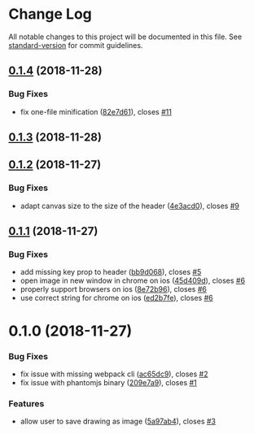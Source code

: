 # Change Log

All notable changes to this project will be documented in this file. See [standard-version](https://github.com/conventional-changelog/standard-version) for commit guidelines.

<a name="0.1.4"></a>
## [0.1.4](https://github.com/graasp/graasp-app-sketch/compare/v0.1.3...v0.1.4) (2018-11-28)


### Bug Fixes

* fix one-file minification ([82e7d61](https://github.com/graasp/graasp-app-sketch/commit/82e7d61)), closes [#11](https://github.com/graasp/graasp-app-sketch/issues/11)



<a name="0.1.3"></a>
## [0.1.3](https://github.com/graasp/graasp-app-sketch/compare/v0.1.2...v0.1.3) (2018-11-28)



<a name="0.1.2"></a>
## [0.1.2](https://github.com/graasp/graasp-app-sketch/compare/v0.1.1...v0.1.2) (2018-11-27)


### Bug Fixes

* adapt canvas size to the size of the header ([4e3acd0](https://github.com/graasp/graasp-app-sketch/commit/4e3acd0)), closes [#9](https://github.com/graasp/graasp-app-sketch/issues/9)



<a name="0.1.1"></a>
## [0.1.1](https://github.com/graasp/graasp-app-sketch/compare/v0.1.0...v0.1.1) (2018-11-27)


### Bug Fixes

* add missing key prop to header ([bb9d068](https://github.com/graasp/graasp-app-sketch/commit/bb9d068)), closes [#5](https://github.com/graasp/graasp-app-sketch/issues/5)
* open image in new window in chrome on ios ([45d409d](https://github.com/graasp/graasp-app-sketch/commit/45d409d)), closes [#6](https://github.com/graasp/graasp-app-sketch/issues/6)
* properly support browsers on ios ([8e72b96](https://github.com/graasp/graasp-app-sketch/commit/8e72b96)), closes [#6](https://github.com/graasp/graasp-app-sketch/issues/6)
* use correct string for chrome on ios ([ed2b7fe](https://github.com/graasp/graasp-app-sketch/commit/ed2b7fe)), closes [#6](https://github.com/graasp/graasp-app-sketch/issues/6)



<a name="0.1.0"></a>
# 0.1.0 (2018-11-27)


### Bug Fixes

* fix issue with missing webpack cli ([ac65dc9](https://github.com/graasp/graasp-app-sketch/commit/ac65dc9)), closes [#2](https://github.com/graasp/graasp-app-sketch/issues/2)
* fix issue with phantomjs binary ([209e7a9](https://github.com/graasp/graasp-app-sketch/commit/209e7a9)), closes [#1](https://github.com/graasp/graasp-app-sketch/issues/1)


### Features

* allow user to save drawing as image ([5a97ab4](https://github.com/graasp/graasp-app-sketch/commit/5a97ab4)), closes [#3](https://github.com/graasp/graasp-app-sketch/issues/3)
